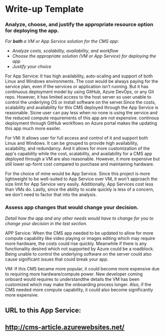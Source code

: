 # Write-up Template

### Analyze, choose, and justify the appropriate resource option for deploying the app.

*For **both** a VM or App Service solution for the CMS app:*
- *Analyze costs, scalability, availability, and workflow*
- *Choose the appropriate solution (VM or App Service) for deploying the app*
- *Justify your choice*

For App Service: It has high availability, auto-scaling and support of both Linux and Windows environments. The cost would be always paying for the service plan, even if the services or application isn’t running. But it has continuous deployment model by using GitHub, Azure DevOps, or any Git repo. However, it has limited access to the host server so user unable to control the underlying OS or install software on the server.Since the costs, scalability and availability for this CMS deployed through the App Service is reasonable. Sicne user can pay less when no none is using the service and the reduced compute requirements of this app are not expensive. continous deployment through GitHub workflows on Azure portal makes the updating this app much more easiler. 

For VM: It allows user for full access and control of it and support both Linus and Windows. It can be grouped to provide high availability, scalability, and redundancy. And it allows for more customization of the app's capability while the cost, scalability, and availability for a CMS app deployed through a VM are also reasonable. However, it more expensive but still lower up-fornt cost compared to purchase and maintaining hardware. 

For the choice of mine would be App Service. Since this project is more lightweight to be well-suited to App Service over VM, it won't approach the size limit for App Service very easily. Additionally, App Services cost less than VMs do. Lastly, since the ability to scale quickly is less of a concern, we don't need to factor that into the analysis.

### Assess app changes that would change your decision.

*Detail how the app and any other needs would have to change for you to change your decision in the last section.* 

APP Service:
When the CMS app needed to be updated to allow for more compute capability like video playing or images editing which may require more hardware, the costs could rise quickly. Meanwhile if there is any functionality desired which not supported by Azure could be a roadblock. Being unable to control the underlying software on the
server could also cause significant issues that could break your app.

VM:
If this CMS became more popular, it could become more expensive due to requiring more hardware/compute power. New developer coming onboard would requires to understandthe details the VM has been customized which may make the onboarding process longer. Also, if the CMS needed more compute capability, it could also become significantly more expensive.

## URL to this App Service:
## http://cms-article.azurewebsites.net/